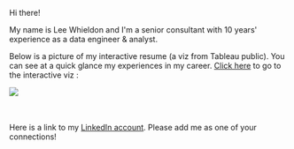 Hi there!

My name is Lee Whieldon and I'm a senior consultant with 10 years' experience as a data engineer & analyst. 

Below is a picture of my interactive resume (a viz from Tableau public). You can see at a quick glance my experiences in my career. <a href="https://public.tableau.com/profile/lee.whieldon#!/vizhome/LeeWInteractiveResume/InteractiveResume" target="_blank">Click here</a> to go to the interactive viz :

<div class='tableauPlaceholder' id='viz1599942049734' style='position: relative'><noscript><a href='#'><img alt=' ' src='https:&#47;&#47;public.tableau.com&#47;static&#47;images&#47;Le&#47;LeeWInteractiveResume&#47;InteractiveResume&#47;1_rss.png' style='border: none' /></a></noscript><object class='tableauViz'  style='display:none;'><param name='host_url' value='https%3A%2F%2Fpublic.tableau.com%2F' /> <param name='embed_code_version' value='3' /> <param name='site_root' value='' /><param name='name' value='LeeWInteractiveResume&#47;InteractiveResume' /><param name='tabs' value='no' /><param name='toolbar' value='yes' /><param name='static_image' value='https:&#47;&#47;public.tableau.com&#47;static&#47;images&#47;Le&#47;LeeWInteractiveResume&#47;InteractiveResume&#47;1.png' /> <param name='animate_transition' value='yes' /><param name='display_static_image' value='yes' /><param name='display_spinner' value='yes' /><param name='display_overlay' value='yes' /><param name='display_count' value='yes' /><param name='language' value='en' /></object></div>     

<br>
<br>

Here is a link to my <a href="https://www.linkedin.com/in/lee-whieldon-9b3a0620/">LinkedIn account</a>. Please add me as one of your connections!
